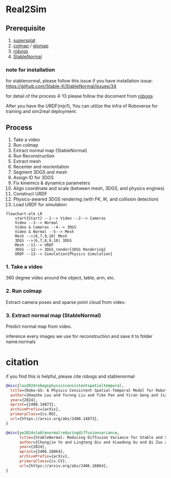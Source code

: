 # Real2Sim

## Prerequisite
1. [supersplat](https://github.com/playcanvas/supersplat)
2. [colmap](https://colmap.github.io/) / [glomap](https://github.com/colmap/glomap)
3. [robogs](https://github.com/louhz/robogs)
4. [StableNormal](https://github.com/Stable-X/StableNormal)


### note for installation
for stablenormal, please follow this issue if you have installation issue: https://github.com/Stable-X/StableNormal/issues/34

for detail of the process 4-13 please follow the docoment from [robogs](https://github.com/louhz/robogs)

After you have the URDF(mjcf), You can utilize the infra of Roboverse for training and sim2real deployment.

## Process
1. Take a video
2. Run colmap
3. Extract normal map (StableNormal)
4. Run Reconstruction
5. Extract mesh 
6. Recenter and reorientation
7. Segment 3DGS and mesh
8. Assign ID for 3DGS
9. Fix kinemics & dynamics parameters
10. Align coordinate and scale (between mesh, 3DGS, and physics engines)
11. Construct URDF
12. Physics-awared 3DGS rendering (with FK, IK, and collision detection)
13. Load URDF for simulation

```{mermaid}
flowchart-elk LR
    start{Start} --1--> Video --2--> Cameras
    Video --3--> Normal
    Video & Cameras --4--> 3DGS
    Video & Normal --5--> Mesh
    Mesh -->|6,7,9,10| Mesh
    3DGS -->|6,7,8,9,10| 3DGS
    Mesh --11--> URDF
    3DGS --12--> 3DGS_render{3DGS Rendering}
    URDF --13--> Simulation{Physics Simulation}
```

### 1. Take a video
360 degree video around the object, table, arm, etc.

### 2. Run colmap
Extract camera poses and sparse point cloud from video.


    
### 3. Extract normal map (StableNormal)
Predict normal map from video.

inference every images we use for reconstruction and save it to folder name:normals


# citation

if you find this is helpful, please cite robogs and stablenormal

```bibtex
@misc{lou2024robogsphysicsconsistentspatialtemporal,
  title={Robo-GS: A Physics Consistent Spatial-Temporal Model for Robotic Arm with Hybrid Representation}, 
  author={Haozhe Lou and Yurong Liu and Yike Pan and Yiran Geng and Jianteng Chen and Wenlong Ma and Chenglong Li and Lin Wang and Hengzhen Feng and Lu Shi and Liyi Luo and Yongliang Shi},
  year={2024},
  eprint={2408.14873},
  archivePrefix={arXiv},
  primaryClass={cs.RO},
  url={https://arxiv.org/abs/2408.14873}, 
}

@misc{ye2024stablenormalreducingdiffusionvariance,
      title={StableNormal: Reducing Diffusion Variance for Stable and Sharp Normal}, 
      author={Chongjie Ye and Lingteng Qiu and Xiaodong Gu and Qi Zuo and Yushuang Wu and Zilong Dong and Liefeng Bo and Yuliang Xiu and Xiaoguang Han},
      year={2024},
      eprint={2406.16864},
      archivePrefix={arXiv},
      primaryClass={cs.CV},
      url={https://arxiv.org/abs/2406.16864}, 
}
```
